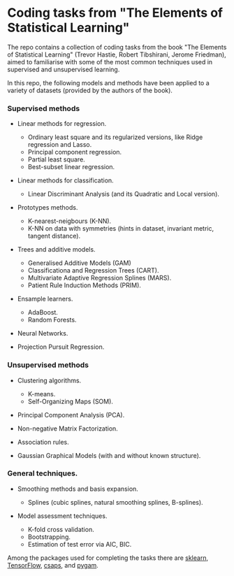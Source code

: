 # Coding tasks from "The Elements of Statistical Learning"

The repo contains a collection of coding tasks from the book "The Elements of Statistical Learning" (Trevor Hastie, Robert Tibshirani, Jerome Friedman), aimed to familiarise with some of the most common techniques used in supervised and unsupervised learning.

In this repo, the following models and methods have been applied to a variety of datasets (provided by the authors of the book).

### Supervised methods

- Linear methods for regression.
	- Ordinary least square and its regularized versions, like Ridge regression and Lasso.
	- Principal component regression.
	- Partial least square.
	- Best-subset linear regression.

- Linear methods for classification.
	- Linear Discriminant Analysis (and its Quadratic and Local version).

- Prototypes methods.
	- K-nearest-neigbours (K-NN).
	- K-NN on data with symmetries (hints in dataset, invariant metric, tangent distance).

- Trees and additive models.
	- Generalised Additive Models (GAM)
	- Classificationa and Regression Trees (CART).
	- Multivariate Adaptive Regression Splines (MARS).
	- Patient Rule Induction Methods (PRIM).

- Ensample learners.
	- AdaBoost.
	- Random Forests.

- Neural Networks.

- Projection Pursuit Regression.

### Unsupervised methods

- Clustering algorithms.
	- K-means.
	- Self-Organizing Maps (SOM).

- Principal Component Analysis (PCA).

- Non-negative Matrix Factorization.

- Association rules.

- Gaussian Graphical Models (with and without known structure).

### General techniques.

- Smoothing methods and basis expansion.
	- Splines (cubic splines, natural smoothing splines, B-splines).

- Model assessment techniques.
	- K-fold cross validation.
	- Bootstrapping.
	- Estimation of test error via AIC, BIC.

Among the packages used for completing the tasks there are [sklearn](https://scikit-learn.org/), [TensorFlow](https://www.tensorflow.org/), [csaps](https://csaps.readthedocs.io/), and [pygam](https://pygam.readthedocs.io/).
